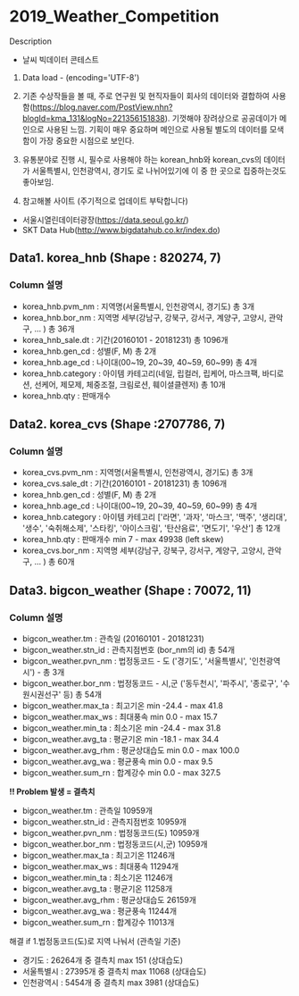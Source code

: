 # 2019_Weather_Competition

Description
- 날씨 빅데이터 콘테스트

1. Data load - (encoding='UTF-8')

2. 기존 수상작들을 볼 때, 주로 연구원 및 현직자들이 회사의 데이터와 결합하여 사용함(https://blog.naver.com/PostView.nhn?blogId=kma_131&logNo=221356151838). 기껏해야 장려상으로 공공데이가 메인으로 사용된 느낌. 기획이 매우 중요하며 메인으로 사용될 별도의 데이터를 모색함이 가장 중요한 시점으로 보인다.

3. 유통분야로 진행 시, 필수로 사용해야 하는 korean_hnb와 korean_cvs의 데이터가 서울특별시, 인천광역시, 경기도 로 나뉘어있기에 이 중 한 곳으로 집중하는것도 좋아보임.

4. 참고해볼 사이트 (주기적으로 업데이트 부탁합니다)
 - 서울시열린데이터광장(https://data.seoul.go.kr/)
 - SKT Data Hub(http://www.bigdatahub.co.kr/index.do)
 


## Data1. korea_hnb (Shape : 820274, 7)
### Column 설명
* korea_hnb.pvm_nm : 지역명(서울특별시, 인천광역시, 경기도) 총 3개
* korea_hnb.bor_nm : 지역명 세부(강남구, 강북구, 강서구, 계양구, 고양시, 관악구, … ) 총 36개
* korea_hnb_sale.dt : 기간(20160101 - 20181231) 총 1096개
* korea_hnb.gen_cd : 성별(F, M) 총 2개
* korea_hnb.age_cd : 나이대(00~19, 20~39, 40~59, 60~99) 총 4개
* korea_hnb.category : 아이템 카테고리(네일, 립컬러, 립케어, 마스크팩, 바디로션, 선케어, 제모제, 체중조절, 크림로션, 훼이셜클렌저) 총 10개
* korea_hnb.qty : 판매개수

## Data2. korea_cvs (Shape :2707786, 7)
### Column 설명
* korea_cvs.pvm_nm : 지역명(서울특별시, 인천광역시, 경기도) 총 3개
* korea_cvs.sale_dt : 기간(20160101 - 20181231) 총 1096개
* korea_hnb.gen_cd : 성별(F, M) 총 2개
* korea_hnb.age_cd : 나이대(00~19, 20~39, 40~59, 60~99) 총 4개
* korea_hnb.category : 아이템 카테고리 ['라면', '과자', '마스크', '맥주', '생리대', '생수', '숙취해소제', '스타킹', '아이스크림',
       '탄산음료', '면도기', '우산'] 총 12개
* korea_hnb.qty : 판매개수 min 7 - max 49938 (left skew)
* korea_cvs.bor_nm : 지역명 세부(강남구, 강북구, 강서구, 계양구, 고양시, 관악구, … ) 총 60개

## Data3. bigcon_weather (Shape : 70072, 11)
### Column 설명
* bigcon_weather.tm        : 	관측일 (20160101 - 20181231)
* bigcon_weather.stn_id    : 	관측지점번호 (bor_nm의 id)  총 54개
* bigcon_weather.pvn_nm    : 	법정동코드 - 도 ('경기도', '서울특별시', '인천광역시') - 총 3개 
* bigcon_weather.bor_nm    : 	법정동코드 - 시,군 ('동두천시', '파주시', '종로구', '수원시권선구' 등) 총 54개
* bigcon_weather.max_ta    : 	최고기온 min -24.4 - max 41.8
* bigcon_weather.max_ws    : 	최대풍속 min 0.0 - max 15.7
* bigcon_weather.min_ta    : 	최소기온 min -24.4 - max 31.8
* bigcon_weather.avg_ta    : 	평균기온 min -18.1 - max 34.4
* bigcon_weather.avg_rhm   : 	평균상대습도 min 0.0 - max 100.0
* bigcon_weather.avg_wa    : 	평균풍속 min 0.0 - max 9.5
* bigcon_weather.sum_rn    : 	합계강수 min 0.0 - max 327.5

**!! Problem 발생 = 결측치**
* bigcon_weather.tm        : 	관측일		10959개
* bigcon_weather.stn_id    : 	관측지점번호		10959개
* bigcon_weather.pvn_nm    : 	법정동코드(도)		10959개
* bigcon_weather.bor_nm    : 	법정동코드(시,군)		10959개
* bigcon_weather.max_ta    : 	최고기온		11246개
* bigcon_weather.max_ws    : 	최대풍속		11294개
* bigcon_weather.min_ta    : 	최소기온		11246개
* bigcon_weather.avg_ta    : 	평균기온		11258개
* bigcon_weather.avg_rhm   : 	평균상대습도		26159개
* bigcon_weather.avg_wa    : 	평균풍속		11244개
* bigcon_weather.sum_rn    : 	합계강수		11013개

해결 if 1.법정동코드(도)로 지역 나눠서 (관측일 기준)
 - 경기도 : 26264개 중 결측치 max 151 (상대습도)
 - 서울특별시 : 27395개 중 결측치 max 11068 (상대습도)
 - 인천광역시 : 5454개 중 결측치 max 3981 (상대습도)
 
 
